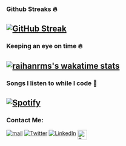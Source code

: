 ### Github Streaks 🔥
[![GitHub Streak](http://github-readme-streak-stats.herokuapp.com?user=raihanrms&theme=neon-dark&background=DD272700&border=DD272700)](https://git.io/streak-stats)
---
### Keeping an eye on time 🔥

[![raihanrms's wakatime stats](https://github-readme-stats.vercel.app/api/wakatime?username=raihanrms&theme=github_dark&hide_border=true)](https://github.com/anuraghazra/github-readme-stats)
---
### Songs I listen to while I code 🎵

[![Spotify](https://spotify-github-profile.vercel.app/api/view.svg?uid=2167llhdodsba3t4gdmdk4c4i&cover_image=true&theme=natemoo-re&bar_color=53b14f&bar_color_cover=false)](https://open.spotify.com/user/2167llhdodsba3t4gdmdk4c4i)
---
### Contact Me:

[![mail](https://img.shields.io/badge/Gmail-D14836?style=for-the-badge&logo=gmail&logoColor=white)](raihan.srizon@gmail.com)
[![Twitter](https://img.shields.io/badge/Twitter-1DA1F2?style=for-the-badge&logo=twitter&logoColor=white)](https://twitter.com/raihan_rms)
[![LinkedIn](https://img.shields.io/badge/LinkedIn-0077B5?style=for-the-badge&logo=linkedin&logoColor=white)](https://www.linkedin.com/in/raihan-munim-a3518b182/)
<a href="https://asciinema.org/~raihanrms">
  <img align="top" alt="Recorded Terminals" width="25px" src="https://asciinema.org/images/logo-red-949d10005bb389d1ae900a13b5ac53d7.svg?vsn=d" />
</a>
